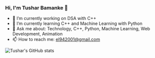 ### Hi, I'm Tushar Bamanke 👋

<!-- **tusharhrb/tusharhrb** is a ✨ _special_ ✨ repository because its `README.md` (this file) appears on your GitHub profile. -->
<!-- Here are some ideas to get you started: -->

- 🔭 I’m currently working on DSA with C++
- 🌱 I’m currently learning C++ and Machine Learning with Python 
- 💬 Ask me about: Technology, C++, Python, Machine Learning, Web Development, Animation
- 📫 How to reach me: el942001@gmail.com
<!-- - ⚡ Fun fact:  -->

![Tushar's GitHub stats](https://github-readme-stats.vercel.app/api?username=tusharhrb&theme=onedark&show_icons=true)

<!-- - 😄 Pronouns:  -->
<!-- - 👯 I’m looking to collaborate on  -->
<!-- - 🤔 I’m looking for help with ... -->
